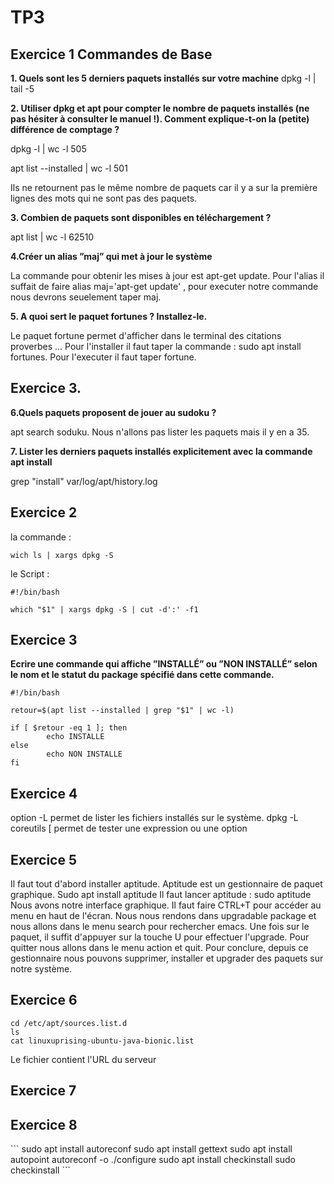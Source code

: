  <h1>TP3 </h1>
  <h2>Exercice 1 Commandes de Base </h2>

**1. Quels sont les 5 derniers paquets installés sur votre machine**
  dpkg -l | tail -5
  
  
 **2.  Utiliser dpkg et apt pour compter le nombre de paquets installés (ne pas hésiter à consulter le manuel !).
Comment explique-t-on la (petite) différence de comptage ?**

dpkg -l | wc -l
505

apt list --installed | wc -l 
501

Ils ne retournent pas le même nombre de paquets car il y a sur la première lignes des mots qui ne sont pas des paquets.

**3. Combien de paquets sont disponibles en téléchargement ?**

apt list | wc -l
62510


**4.Créer un alias ”maj” qui met à jour le système**

La commande pour obtenir les mises à jour est apt-get update.
Pour l'alias il suffait de faire alias maj='apt-get update' , pour executer notre commande nous devrons seuelement taper maj.


**5. A quoi sert le paquet fortunes ? Installez-le.**

Le paquet fortune permet d'afficher dans le terminal des citations proverbes ...
Pour l'installer il faut taper la commande : sudo apt install fortunes.
Pour l'executer il faut taper fortune.

<h2> Exercice 3. </h2>

**6.Quels paquets proposent de jouer au sudoku ?**

apt search soduku. Nous n'allons pas lister les paquets mais il y en a 35.

**7. Lister les derniers paquets installés explicitement avec la commande apt install**

grep "install" var/log/apt/history.log

<h2>Exercice 2</h2>
la commande :

   ```
  wich ls | xargs dpkg -S
  ```
le Script :
  ```
  #!/bin/bash

  which "$1" | xargs dpkg -S | cut -d':' -f1
  ```

<h2>Exercice 3</h2>

**Ecrire une commande qui affiche ”INSTALLÉ” ou ”NON INSTALLÉ” selon le nom et le statut du package
spécifié dans cette commande.**
```
#!/bin/bash

retour=$(apt list --installed | grep "$1" | wc -l)

if [ $retour -eq 1 ]; then
        echo INSTALLE
else
        echo NON INSTALLE 
fi
```

<h2>Exercice 4</h2>
option -L permet de lister les fichiers installés sur le système.
dpkg -L coreutils
[ permet de tester une expression ou une option

<h2>Exercice 5</h2>

Il faut tout d'abord installer aptitude. Aptitude est un gestionnaire de paquet graphique.
Sudo apt install aptitude
Il faut lancer aptitude : sudo aptitude
Nous avons notre interface graphique. Il faut faire CTRL+T pour accéder au menu en haut de l'écran.
Nous nous rendons dans upgradable package et nous allons dans le menu search pour rechercher emacs.
Une fois sur le paquet, il suffit d'appuyer sur la touche U pour effectuer l'upgrade.
Pour quitter nous allons dans le menu action et quit.
Pour conclure, depuis ce gestionnaire nous pouvons supprimer, installer et upgrader des paquets sur notre système.



<h2>Exercice 6</h2>

```
cd /etc/apt/sources.list.d
ls
cat linuxuprising-ubuntu-java-bionic.list
```
Le fichier contient l'URL du serveur

<h2>Exercice 7</h2>

<h2>Exercice 8</h2>
```
sudo apt install autoreconf
sudo apt install gettext
sudo apt install autopoint
autoreconf -o
./configure
sudo apt install checkinstall
sudo checkinstall
```
